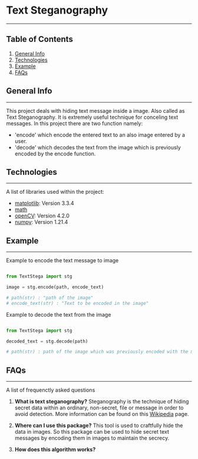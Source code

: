 # Text Steganography
***

## Table of Contents
1. [General Info](#general-info)
2. [Technologies](#technologies)
3. [Example](#example)
4. [FAQs](#faqs)

## General Info
***
This project deals with hiding text message inside a image. 
Also called as Text Steganography. It is extremely useful technique
for conceling text messages. In this project there are two function namely:
* 'encode' which encode the entered text to an also image entered by a user. 
* 'decode' which decodes the text from the image which 
is previously encoded by the encode function. 

## Technologies
***
A list of libraries used within the project:
* [matplotlib](https://matplotlib.org): Version 3.3.4
* [math](https://docs.python.org/3/library/math.html)
* [openCV](https://opencv.org): Version 4.2.0
* [numpy](https://numpy.org): Version 1.21.4


## Example
***
Example to encode the text message to image
```python

from TextStega import stg

image = stg.encode(path, encode_text)

# path(str) : "path of the image" 
# encode_text(str) : "Text to be encoded in the image"

```

Example to decode the text from the image

```python

from TextStega import stg

decoded_text = stg.decode(path) 

# path(str) : path of the image which was previously encoded with the message.

```


## FAQs
***
A list of frequenctly asked questions
1. **What is text steganography?**
Steganography is the technique of hiding secret data within an ordinary, non-secret, file or message in order to avoid detection. More information can be found on this [Wikipedia](https://en.wikipedia.org/wiki/Steganography) page.

2. **Where can I use this package?**
This tool is used to craftfully hide the data in images. So this package can be used to hide secret text messages by encoding them in images to maintain the secrecy.

3. **How does this algorithm works?**





